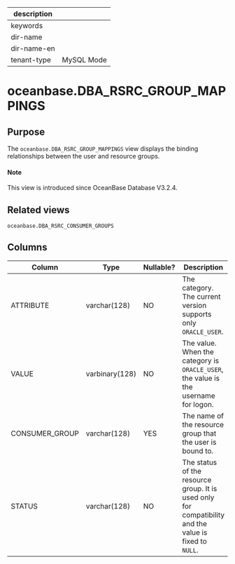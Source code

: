 |description||
|---|---|
|keywords||
|dir-name||
|dir-name-en||
|tenant-type|MySQL Mode|

# oceanbase.DBA_RSRC_GROUP_MAPPINGS

## Purpose

The `oceanbase.DBA_RSRC_GROUP_MAPPINGS` view displays the binding relationships between the user and resource groups. 

<main id="notice" type='explain'>
  <h4>Note</h4>
  <p>This view is introduced since OceanBase Database V3.2.4. </p>
</main>

## Related views

`oceanbase.DBA_RSRC_CONSUMER_GROUPS`

## Columns

| Column | Type | Nullable? | Description |
|----------------|----------------|------------|-----------------------------------|
| ATTRIBUTE | varchar(128) | NO | The category. The current version supports only `ORACLE_USER`.  |
| VALUE | varbinary(128) | NO | The value. When the category is `ORACLE_USER`, the value is the username for logon.  |
| CONSUMER_GROUP | varchar(128) | YES | The name of the resource group that the user is bound to.  |
| STATUS | varchar(128) | NO | The status of the resource group. It is used only for compatibility and the value is fixed to `NULL`.  |

